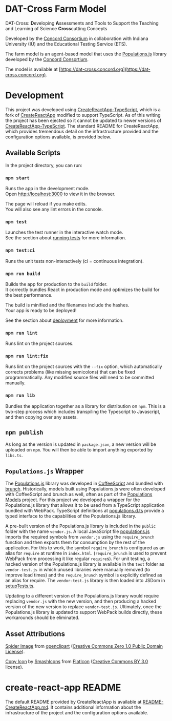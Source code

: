 # DAT-Cross Farm Model

DAT-Cross: **D**eveloping **A**ssessments and **T**ools to Support the Teaching and Learning of Science **Cross**cutting Concepts

Developed by the [Concord Consortium](https://concord.org) in collaboration with Indiana University (IU) and the Educational Testing Service (ETS).

The farm model is an agent-based model that uses the [Populations.js](https://github.com/concord-consortium/populations.js) library developed by the [Concord Consortium](https://concord.org).

The model is available at [https://dat-cross.concord.org](https://dat-cross.concord.org).

# Development

This project was developed using [CreateReactApp-TypeScript](https://github.com/wmonk/create-react-app-typescript), which is a fork of [CreateReactApp](https://github.com/facebookincubator/create-react-app) modified to support TypeScript. As of this writing the project has been ejected so it cannot be updated to newer versions of [CreateReactApp-TypeScript](https://github.com/wmonk/create-react-app-typescript). The standard README for CreateReactApp, which provides tremendous detail on the infrastructure provided and the configuration options available, is provided below.

## Available Scripts

In the project directory, you can run:

### `npm start`

Runs the app in the development mode.<br>
Open [http://localhost:3000](http://localhost:3000) to view it in the browser.

The page will reload if you make edits.<br>
You will also see any lint errors in the console.

### `npm test`

Launches the test runner in the interactive watch mode.<br>
See the section about [running tests](#running-tests) for more information.

### `npm test:ci`

Runs the unit tests non-interactively (ci = continuous integration).

### `npm run build`

Builds the app for production to the `build` folder.<br>
It correctly bundles React in production mode and optimizes the build for the best performance.

The build is minified and the filenames include the hashes.<br>
Your app is ready to be deployed!

See the section about [deployment](#deployment) for more information.

### `npm run lint`

Runs lint on the project sources.

### `npm run lint:fix`

Runs lint on the project sources with the `--fix` option, which automatically corrects problems (like missing semicolons) that can be fixed programmatically. Any modified source files will need to be committed manually.

### `npm run lib`

Bundles the application together as a library for distribution on `npm`. This is a two-step process which includes transpiling the Typescript to Javascript, and then copying over any assets.

## `npm publish`

As long as the version is updated in `package.json`, a new version will be uploaded on `npm`. You will then be able to import anything exported by `libs.ts`.

## `Populations.js` Wrapper

The [Populations.js](https://github.com/concord-consortium/populations.js) library was developed in [CoffeeScript](https://coffeescript.org/) and bundled with [brunch](http://brunch.io/). Historically, models built using Populations.js were often developed with CoffeeScript and brunch as well, often as part of the [Populations Models](https://github.com/concord-consortium/populations-models) project. For this project we developed a wrapper for the Populations.js library that allows it to be used from a TypeScript application bundled with WebPack. TypeScript definitions at [populations.d.ts](src/populations.d.ts) provide a typed interface to the capabilities of the Populations.js library.

A pre-built version of the Populations.js library is included in the `public` folder with the name `vendor.js`. A local JavaScript file [populations.js](src/populations.js) imports the required symbols from `vendor.js` using the `require_brunch` function and then exports them for consumption by the rest of the application. For this to work, the symbol `require_brunch` is configured as an alias for `require` at runtime in `index.html`. (`require_brunch` is used to prevent WebPack from processing it like regular `require`s). For unit testing, a hacked version of the Populations.js library is available in the `test` folder as `vendor-test.js` in which unused libraries were manually removed (to improve load times) and the `require_brunch` symbol is explicitly defined as an alias for require. The `vendor-test.js` library is then loaded into JSDom in [setupTests.ts](src/setupTests.ts).

Updating to a different version of the Populations.js library would require replacing `vendor.js` with the new version, and then producing a hacked version of the new version to replace `vendor-test.js`. Ultimately, once the Populations.js library is updated to support WebPack builds directly, these workarounds should be eliminated.

## Asset Attributions

[Spider Image](https://openclipart.org/detail/73135/spider) from [openclipart](https://openclipart.org/) ([Creative Commons Zero 1.0 Public Domain License](http://creativecommons.org/publicdomain/zero/1.0/)).

[Copy Icon](https://www.flaticon.com/free-icon/copy_832334#term=copy&page=1&position=77) by [SmashIcons](https://www.flaticon.com/authors/smashicons) from [FlatIcon](https://www.flaticon.com/) ([Creative Commons BY 3.0](http://creativecommons.org/licenses/by/3.0/) license).


# create-react-app README 

The default README provided by CreateReactApp is available at [README-CreateReactApp.md](README-CreateReactApp.md). It contains additional information about the infrastructure of the project and the configuration options available.
